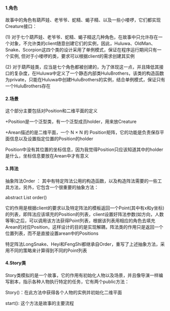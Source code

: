 #### 1.角色
故事中的角色有葫芦娃、老爷爷、蛇精、蝎子精、以及一些小喽啰，它们都实现Creature接口：

(1) 对于七个葫芦娃、老爷爷、蛇精、蝎子精这几种角色，在故事中只允许存在一个对象，不允许类的client随意创建它们的实例，因此，Huluwa、OldMan、Snake、Scorpion这四个类的设计采用了单例模式，保证在程序运行期间只有一个实例, 但对于小喽啰的类，要求可以根据client的需求创建其实例

(2) 对于葫芦娃类，应当是七个角色都被创建的，为了体现这一点，并且降低其接口的复杂度，在Huluwa中定义了一个静态内部类HuluBrothers，该类的构造函数为private，只能在Huluwa中创建HuluBrothers的实例，结合单例模式，保证只有一个HuluBrothers存在



#### 2.场景
这个部分主要包括对Position和二维平面的定义

+Position是一个泛型类，有一个泛型成员holder，用来放Creature

+Arean描述的是二维平面，一个 N × N 的 Position矩阵，它的功能是负责保存平面信息以及设置指定位置的Position的holder

Position中没有其位置的坐标信息，因为我觉得Position只应该知道其中的holder是什么，坐标信息要放在Arean中才有意义

#### 3.阵法
抽象阵法Order ： 其中有特定阵法公用的构造函数，以及构造阵法需要的一些工具方法，另外，它包含一个很重要的抽象方法：

abstract List<Point> order()
  
它的作用是根据client的要求以及特定阵法的模板返回一个Point(其中有x和y坐标)的列表，即阵法应该填充的Position的列表，client设置好阵法参数(如方向，人数等等)之后，可以调用该方法获得Point列表，根据该列表用相应的角色去填充Arean的对应Position，这样设计的目的是实现解耦，阵法类的作用只是返回一个位置列表，而不是直接设置arean中的Positions

特定阵法LongSnake、Heyi和FengShi都继承自Order，重写了上述抽象方法，采用不同的策略来计算得到不同的Point列表
  
#### 4.Story类
Story类模拟的是一个故事，它的作用有初始化人物以及场景，并且像导演一样编写剧本，指示各种人物执行特定的任务，它有两个public方法：

Story()：在此方法中获得各个人物的实例并初始化二维平面

start(): 这个方法是故事的主要流程
